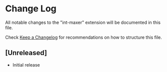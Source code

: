 # Change Log

All notable changes to the "int-maxer" extension will be documented in this file.

Check [Keep a Changelog](http://keepachangelog.com/) for recommendations on how to structure this file.

## [Unreleased]

- Initial release